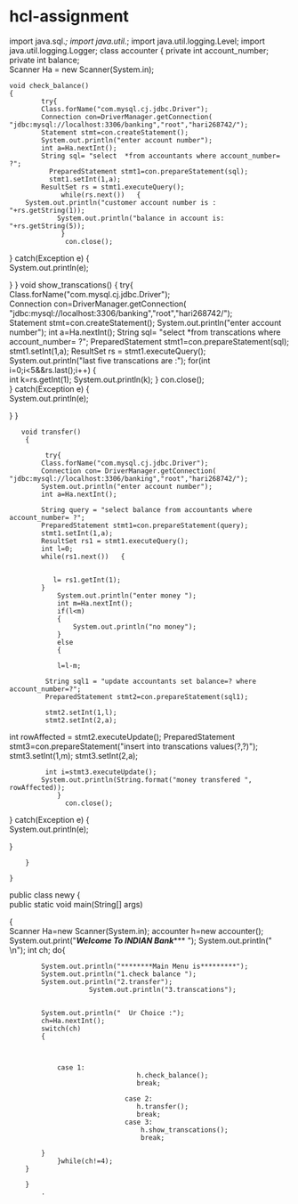 # hcl-assignment

import java.sql.*;
import java.util.*;
import java.util.logging.Level;
import java.util.logging.Logger;
class accounter
{
	 private int account_number;
         private int balance;         
	Scanner Ha = new                Scanner(System.in);
       
   
	void check_balance()
	{ 
            try{
            Class.forName("com.mysql.cj.jdbc.Driver");  
            Connection con=DriverManager.getConnection( "jdbc:mysql://localhost:3306/banking","root","hari268742/");   
            Statement stmt=con.createStatement();
            System.out.println("enter account number");
            int a=Ha.nextInt();
            String sql= "select  *from accountants where account_number= ?";
              PreparedStatement stmt1=con.prepareStatement(sql);
              stmt1.setInt(1,a);
            ResultSet rs = stmt1.executeQuery();
                 while(rs.next())   {      
		System.out.println("customer account number is :   "+rs.getString(1));
                System.out.println("balance in account is:   "+rs.getString(5));
                 }
                  con.close();  
}      catch(Exception e)
{    
    System.out.println(e);

}
        }
        void show_transcations()
	{ 
            try{
            Class.forName("com.mysql.cj.jdbc.Driver");  
            Connection con=DriverManager.getConnection( "jdbc:mysql://localhost:3306/banking","root","hari268742/");   
            Statement stmt=con.createStatement();
            System.out.println("enter account number");
            int a=Ha.nextInt();
            String sql= "select  *from transcations where account_number= ?";
              PreparedStatement stmt1=con.prepareStatement(sql);
              stmt1.setInt(1,a);
            ResultSet rs = stmt1.executeQuery();
            System.out.println("last five transcations are :");
                 for(int i=0;i<5&&rs.last();i++)   {  
                int k=rs.getInt(1);
                System.out.println(k);
                 }
                  con.close();  
}      catch(Exception e)
{    
    System.out.println(e);

}
        }
       
		
	   void transfer()
        {
           
             try{
            Class.forName("com.mysql.cj.jdbc.Driver");  
            Connection con= DriverManager.getConnection( "jdbc:mysql://localhost:3306/banking","root","hari268742/");  
            System.out.println("enter account number");
            int a=Ha.nextInt();
                 
            String query = "select balance from accountants where account_number= ?";
            PreparedStatement stmt1=con.prepareStatement(query);
            stmt1.setInt(1,a);
            ResultSet rs1 = stmt1.executeQuery();
            int l=0;
            while(rs1.next())   {
        
           
               l= rs1.getInt(1);
            }
                System.out.println("enter money ");
                int m=Ha.nextInt();
                if(l<m)
                {
                    System.out.println("no money");
                }
                else
                {
                    
                l=l-m;
                
             String sql1 = "update accountants set balance=? where account_number=?";
             PreparedStatement stmt2=con.prepareStatement(sql1);
             
             stmt2.setInt(1,l);
             stmt2.setInt(2,a);
int rowAffected = stmt2.executeUpdate();
 PreparedStatement stmt3=con.prepareStatement("insert into transcations values(?,?)");
             stmt3.setInt(1,m);
             stmt3.setInt(2,a);
        
             int i=stmt3.executeUpdate();
            System.out.println(String.format("money transfered ", rowAffected)); 
                }
                  con.close();  
}      catch(Exception e)
{    
    System.out.println(e);

}
            
        }
		
	}



public class newy
{  
	public static void main(String[] args)
	
{    
		Scanner Ha=new Scanner(System.in);
                accounter h=new accounter();
		System.out.print("*******Welcome To INDIAN Bank********** ");
                System.out.println(" \n");
		int ch;
                do{
		
			System.out.println("********Main Menu is*********");
			System.out.println("1.check balance ");
			System.out.println("2.transfer");
                        System.out.println("3.transcations");
                        
		
			System.out.println("  Ur Choice :");
			ch=Ha.nextInt();
			switch(ch)
			{ 
				

				
				case 1:
                                    h.check_balance();
                                    break;
                              
                                 case 2:
                                    h.transfer();
                                    break;
                                 case 3:
                                     h.show_transcations();
                                     break;

			}
                }while(ch!=4);
		}
	
        }
            .
                  
            

